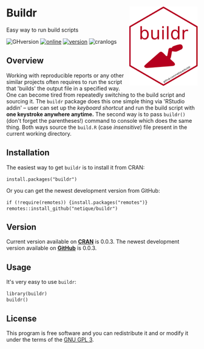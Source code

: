 # Buildr <img src="inst/rstudio/logo.png" align="right" width=180/> 
Easy way to run build scripts

![GHversion](https://img.shields.io/github/release/netique/.svg)
[![online](https://img.shields.io/badge/online-1.3.3-yellow.svg)](https://shiny.cs.cas.cz/ShinyItemAnalysis/)
[![version](https://www.r-pkg.org/badges/version/ShinyItemAnalysis)](https://CRAN.R-project.org/package=ShinyItemAnalysis)
![cranlogs](https://cranlogs.r-pkg.org/badges/buildr)

## Overview
Working with reproducible reports or any other similar projects often requires to run the script that 'builds' the output file in a specified way. One can become tired from repeatedly switching to the build script and sourcing it.
The `buildr` package does this one simple thing via 'RStudio addin' – user can set up the *keyboard shortcut* and run the build script with **one keystroke anywhere anytime.** The second way is to pass `buildr()` (don't forget the parentheses!) command to console which does the same thing. Both ways source the `build.R` (case *insensitive*) file present in the current working directory.

## Installation
The easiest way to get `buildr` is to install it from CRAN:
```
install.packages("buildr")
```

Or you can get the newest development version from GitHub:
```
if (!require(remotes)) {install.packages("remotes")}
remotes::install_github("netique/buildr")
```
## Version
Current version available on [**CRAN**](https://CRAN.R-project.org/package=buildr) is 0.0.3. 
The newest development version available on [**GitHub**](https://github.com/netique/buildr) is 0.0.3.<br>

## Usage
It's very easy to use `buildr`:
```
library(buildr)
buildr()
```

## License
This program is free software and you can redistribute it and or modify it under the terms of the [GNU GPL 3](https://www.gnu.org/licenses/gpl-3.0.en.html).
